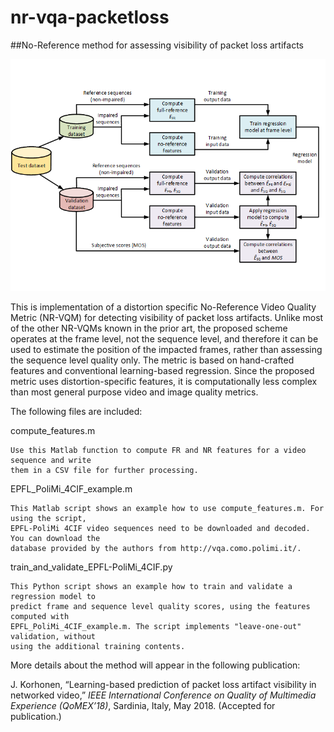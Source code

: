 # nr-vqa-packetloss
##No-Reference method for assessing visibility of packet loss artifacts

![NR-VQA Flowchart](https://github.com/jarikorhonen/nr-vqa-packetloss/blob/master/nr_vqa_qomex2018.png "NR-VQA Flowchart")

This is implementation of a distortion specific No-Reference Video Quality Metric (NR-VQM) 
for detecting visibility of packet loss artifacts. Unlike most of the other NR-VQMs known 
in the prior art, the proposed scheme operates at the frame level, not the sequence level, 
and therefore it can be used to estimate the position of the impacted frames, rather than 
assessing the sequence level quality only. The metric is based on hand-crafted features and 
conventional learning-based regression. Since the proposed metric uses distortion-specific 
features, it is computationally less complex than most general purpose video and image quality 
metrics.

The following files are included:

compute_features.m
    
    Use this Matlab function to compute FR and NR features for a video sequence and write
    them in a CSV file for further processing.
    
EPFL_PoliMi_4CIF_example.m

    This Matlab script shows an example how to use compute_features.m. For using the script,
    EPFL-PoliMi 4CIF video sequences need to be downloaded and decoded. You can download the
    database provided by the authors from http://vqa.como.polimi.it/.
    
train_and_validate_EPFL-PoliMi_4CIF.py

    This Python script shows an example how to train and validate a regression model to 
    predict frame and sequence level quality scores, using the features computed with
    EPFL_PoliMi_4CIF_example.m. The script implements "leave-one-out" validation, without
    using the additional training contents.

More details about the method will appear in the following publication:

J. Korhonen, “Learning-based prediction of packet loss artifact visibility in networked video,” 
*IEEE International Conference on Quality of Multimedia Experience (QoMEX’18)*, Sardinia, Italy, 
May 2018. (Accepted for publication.)
